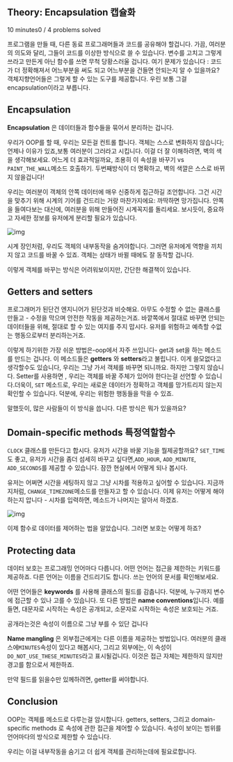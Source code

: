 ## Theory: Encapsulation  캡슐화

 10 minutes0 / 4 problems solved

프로그램을 만들 때, 다른 동료 프로그래머들과 코드를 공유해야 할겁니다. 가끔, 여러분의 의도와 달리, 그들이 코드를 이상한 방식으로 쓸 수 있습니다. 변수를 고치고 그렇게 쓰라고 만든게 아닌 함수를 쓰면 무척 당황스러울 겁니다. 여기 문제가 있습니다 : 코드가 더 정확해져서 어느부분을 써도 되고 어느부분을 건들면 안되는지 알 수 있을까요? 객체지향언어들은 그렇게 할 수 있는 도구를 제공합니다. 우린 보통 그걸 encapsulation이라고 부릅니다.

## Encapsulation

**Encapsulation** 은 데이터들과 함수들을 묶어서 분리하는 겁니다.

우리가 OOP를 할 때, 우리는 모든걸 컨트롤 합니다. 객체는 스스로 변화하지 않습니다; 언제나 이유가 있죠,보통 여러분이 그러라고 시킵니다. 이걸 더 잘 이해하려면, 벽의 색을 생각해보세요. 어느게 더 효과적일까요, 조용히 이 속성을 바꾸기 vs `PAINT_THE_WALL`메소드 호출하기. 두번째방식이 더 명확하고, 벽의 색깔은 스스로 바뀌지 않을겁니다!

우리는 여러분이 객체의 안쪽 데이터에 매우 신중하게 접근하길 조언합니다. 그건 시간을 맞추기 위해 시계의 기어를 건드리는 거랑 마찬가지에요: 까딱하면 망가집니다. 안쪽을 들여다보는 대신에, 여러분을 위해 만들어진 시계꼭지를 돌리세요. 보시듯이, 중요하고 자세한 정보를 유저에게 분리할 필요가 있습니다.

![img](https://ucarecdn.com/b54bffb4-e5a8-4c7f-b76e-0f2176f14647/-/crop/1874x770/32,317/-/preview/)



시계 장인처럼, 우리도 객체의 내부동작을 숨겨야합니다. 그러면 유저에게 역향을 끼치지 않고 코드를 바꿀 수 있죠. 객체는 상태가 바뀔 때에도 잘 동작할 겁니다.

이렇게 객체를 바꾸는 방식은 어려워보이지만, 간단한 해결책이 있습니다.

## Getters and setters

프로그래머가 된단건 엔지니어가 된단것과 비슷해요. 아무도 수정할 수 없는 클래스를 만들고 - 수정을 막으며 안전한 작동을 제공하는거죠.  바깥쪽에서 절대로 바꾸면 안되는 데이터들을 위해, 절대로 할 수 있는 여지를 주지 맙시다. 유저를 위험하고 예측할 수없는 행동으로부터 분리하는거죠.

이렇게 하기위한 가장 쉬운 방법은-oop에서 자주 쓰입니다- get과 set을 하는 메소드를 만드는 겁니다. 이 메소드들은 **getters** 와 **setters**라고 불립니다. 이게 쓸모없다고 생각할수도 있습니다, 우리는 그냥 가서 객체를 바꾸면 되니까요. 하지만 그렇지 않습니다. Setter를 사용하면 , 우리는 객체를 바꿀 주체가 있어야 한다는걸 선언할 수 있습니다.더욱이, `SET` 메소드로, 우리는 새로운 데이터가 정확하고 객체를 망가트리지 않는지 확인할 수 있습니다. 덕분에, 우리는 위험한 행동들을 막을 수 있죠.

말했듯이, 많은 사람들이 이 방식을 씁니다. 다른 방식은 뭐가 있을까요?

## Domain-specific methods                      특정역할함수

`CLOCK` 클래스를 만든다고 합시다. 유저가 시간을 바꿀 기능을 뭘제공할까요? `SET_TIME`도 좋고, 유저가 시간을 좀더 섬세히 바꾸고 싶다면,`ADD_HOUR`, `ADD_MINUTE`, `ADD_SECONDS`를 제공할 수 있습니다. 잠깐 현실에서 어떻게 되나 봅시다.

유저는 어쩌면 시간을 세팅하지 않고 그냥 시차를 적용하고 싶어할 수 있습니다. 지금까지처럼,  `CHANGE_TIMEZONE`메소드를 만들자고 할 수 있습니다. 이제 유저는 어떻게 해야하는지 압니다 - 시차를 입력하면, 메소드가 나머지는 알아서 하겠죠.

![img](https://ucarecdn.com/e5ade60d-1110-458e-af8e-91ebb71f077c/-/crop/2146x1049/0,294/-/preview/)

이제 함수로 데이터를 제어하는 법을 알았습니다. 그러면 보호는 어떻게 하죠?

## Protecting data

데이터 보호는 프로그래밍 언어마다 다릅니다. 어떤 언어는 접근을 제한하는 키워드를 제공하죠. 다른 언어는 이름을 건드리기도 합니다. 쓰는 언어의 문서를 확인해보세요.

어떤 언어들은 **keywords** 를 사용해 클래스의 필드를 감춥니다. 덕분에, 누구까지 변수에 접근할 수 있나 고를 수 있습니다. 또 다른 방법은 **name conventions**입니다.  예를 들면, 대문자로 시작하는 속성은 공개되고, 소문자로 시작하는 속성은 보호되는 거죠.

공개라는것은 속성이 이름으로 그냥 부를 수 있단 겁니다



**Name mangling** 은 외부접근에게는 다른 이름을 제공하는 방법입니다. 여러분의 클래스에`MINUTES`속성이 있다고 해봅시다, 그리고 외부에는, 이 속성이 `DO_NOT_USE_THESE_MINUTES`라고 표시될겁니다. 이것은 접근 자체는 제한하지 않지만 경고를 함으로서 제한하죠.



만약 필드를 읽을수만 있께하려면, getter를 써야합니다.



## Conclusion

OOP는 객체를 메소드로 다루는걸 암시합니다.  getters, setters, 그리고 domain-specific methods 로 속성에 관한 접근을 제어할 수 있습니다. 속성이 보이는 범위를 언어마다의 방식으로 제한할 수 있습니다.

우리는 이걸 내부작동을 숨기고 더 쉽게 객체를 관리하는데에 필요로합니다.
